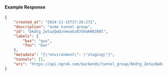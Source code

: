 <!-- Code generated for API Clients. DO NOT EDIT. -->

#### Example Response

```json
{
	"created_at": "2024-11-15T17:26:27Z",
	"description": "acme tunnel group",
	"id": "bkdtg_2otazQwDznmooGz87G9aKW81R8l",
	"labels": {
		"baz": "qux",
		"foo": "bar"
	},
	"metadata": "{\"environment\": \"staging\"}",
	"tunnels": [],
	"uri": "https://api.ngrok.com/backends/tunnel_group/bkdtg_2otazQwDznmooGz87G9aKW81R8l"
}
```
